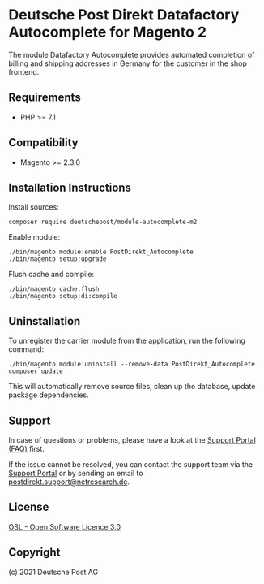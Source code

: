 # Deutsche Post Direkt Datafactory Autocomplete for Magento 2

The module Datafactory Autocomplete provides automated completion of billing
and shipping addresses in Germany for the customer in the shop frontend.

## Requirements

* PHP >= 7.1

## Compatibility

* Magento >= 2.3.0

## Installation Instructions

Install sources:

    composer require deutschepost/module-autocomplete-m2

Enable module:

    ./bin/magento module:enable PostDirekt_Autocomplete
    ./bin/magento setup:upgrade

Flush cache and compile:

    ./bin/magento cache:flush
    ./bin/magento setup:di:compile

## Uninstallation

To unregister the carrier module from the application, run the following command:

    ./bin/magento module:uninstall --remove-data PostDirekt_Autocomplete
    composer update

This will automatically remove source files, clean up the database, update package dependencies.

## Support

In case of questions or problems, please have a look at the
[Support Portal (FAQ)](http://postdirekt.support.netresearch.de/) first.

If the issue cannot be resolved, you can contact the support team via the
[Support Portal](http://dhl.support.netresearch.de/) or by sending an email
to <postdirekt.support@netresearch.de>.

## License

[OSL - Open Software Licence 3.0](http://opensource.org/licenses/osl-3.0.php)

## Copyright

(c) 2021 Deutsche Post AG
